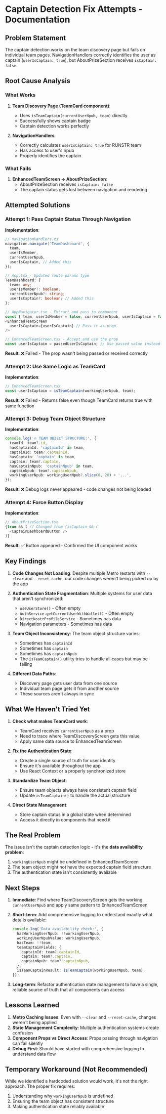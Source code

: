 # Captain Detection Fix Attempts - Documentation

## Problem Statement
The captain detection works on the team discovery page but fails on individual team pages. NavigationHandlers correctly identifies the user as captain (`userIsCaptain: true`), but AboutPrizeSection receives `isCaptain: false`.

## Root Cause Analysis

### What Works
1. **Team Discovery Page (TeamCard component)**:
   - Uses `isTeamCaptain(currentUserNpub, team)` directly
   - Successfully shows captain badge
   - Captain detection works perfectly

2. **NavigationHandlers**:
   - Correctly calculates `userIsCaptain: true` for RUNSTR team
   - Has access to user's npub
   - Properly identifies the captain

### What Fails
1. **EnhancedTeamScreen → AboutPrizeSection**:
   - AboutPrizeSection receives `isCaptain: false`
   - The captain status gets lost between navigation and rendering

## Attempted Solutions

### Attempt 1: Pass Captain Status Through Navigation
**Implementation**:
```typescript
// navigationHandlers.ts
navigation.navigate('TeamDashboard', {
  team,
  userIsMember,
  currentUserNpub,
  userIsCaptain, // Added this
});

// App.tsx - Updated route params type
TeamDashboard: {
  team: any;
  userIsMember?: boolean;
  currentUserNpub?: string;
  userIsCaptain?: boolean; // Added this
};

// AppNavigator.tsx - Extract and pass to component
const { team, userIsMember = false, currentUserNpub, userIsCaptain = false } = route.params;
<EnhancedTeamScreen
  userIsCaptain={userIsCaptain} // Pass it as prop
/>

// EnhancedTeamScreen.tsx - Accept and use the prop
const userIsCaptain = passedUserIsCaptain; // Use passed value instead of recalculating
```

**Result**: ❌ Failed - The prop wasn't being passed or received correctly

### Attempt 2: Use Same Logic as TeamCard
**Implementation**:
```typescript
// EnhancedTeamScreen.tsx
const userIsCaptain = isTeamCaptain(workingUserNpub, team);
```

**Result**: ❌ Failed - Returns false even though TeamCard returns true with same function

### Attempt 3: Debug Team Object Structure
**Implementation**:
```typescript
console.log('🔥 TEAM OBJECT STRUCTURE:', {
  teamId: team?.id,
  hasCaptainId: 'captainId' in team,
  captainId: team?.captainId,
  hasCaptain: 'captain' in team,
  captain: team?.captain,
  hasCaptainNpub: 'captainNpub' in team,
  captainNpub: team?.captainNpub,
  workingUserNpub: workingUserNpub?.slice(0, 20) + '...',
});
```

**Result**: ❌ Debug logs never appeared - code changes not being loaded

### Attempt 4: Force Button Display
**Implementation**:
```typescript
// AboutPrizeSection.tsx
{true && ( // Changed from {isCaptain && (
  <CaptainDashboardButton />
)}
```

**Result**: ✅ Button appeared - Confirmed the UI component works

## Key Findings

1. **Code Changes Not Loading**: Despite multiple Metro restarts with `--clear` and `--reset-cache`, our code changes weren't being picked up by the app

2. **Authentication State Fragmentation**: Multiple systems for user data that aren't synchronized:
   - `useUserStore()` - Often empty
   - `AuthService.getCurrentUserWithWallet()` - Often empty
   - `DirectNostrProfileService` - Sometimes has data
   - Navigation parameters - Sometimes has data

3. **Team Object Inconsistency**: The team object structure varies:
   - Sometimes has `captainId`
   - Sometimes has `captain`
   - Sometimes has `captainNpub`
   - The `isTeamCaptain()` utility tries to handle all cases but may be failing

4. **Different Data Paths**:
   - Discovery page gets user data from one source
   - Individual team page gets it from another source
   - These sources aren't always in sync

## What We Haven't Tried Yet

1. **Check what makes TeamCard work**:
   - TeamCard receives `currentUserNpub` as a prop
   - Need to trace where TeamDiscoveryScreen gets this value
   - Apply same data source to EnhancedTeamScreen

2. **Fix the Authentication State**:
   - Create a single source of truth for user identity
   - Ensure it's available throughout the app
   - Use React Context or a properly synchronized store

3. **Standardize Team Object**:
   - Ensure team objects always have consistent captain field
   - Update `isTeamCaptain()` to handle the actual structure

4. **Direct State Management**:
   - Store captain status in a global state when determined
   - Access it directly in components that need it

## The Real Problem

The issue isn't the captain detection logic - it's the **data availability problem**:

1. `workingUserNpub` might be undefined in EnhancedTeamScreen
2. The team object might not have the expected captain field structure
3. The authentication state isn't consistently available

## Next Steps

1. **Immediate**: Find where TeamDiscoveryScreen gets the working `currentUserNpub` and apply same pattern to EnhancedTeamScreen

2. **Short-term**: Add comprehensive logging to understand exactly what data is available:
   ```typescript
   console.log('Data availability check:', {
     hasWorkingUserNpub: !!workingUserNpub,
     workingUserNpubValue: workingUserNpub,
     hasTeam: !!team,
     teamCaptainFields: {
       captainId: team?.captainId,
       captain: team?.captain,
       captainNpub: team?.captainNpub,
     },
     isTeamCaptainResult: isTeamCaptain(workingUserNpub, team),
   });
   ```

3. **Long-term**: Refactor authentication state management to have a single, reliable source of truth that all components can access

## Lessons Learned

1. **Metro Caching Issues**: Even with `--clear` and `--reset-cache`, changes weren't being applied
2. **State Management Complexity**: Multiple authentication systems create confusion
3. **Component Props vs Direct Access**: Props passing through navigation can fail silently
4. **Debug First**: Should have started with comprehensive logging to understand data flow

## Temporary Workaround (Not Recommended)

While we identified a hardcoded solution would work, it's not the right approach. The proper fix requires:
1. Understanding why `workingUserNpub` is undefined
2. Ensuring the team object has consistent structure
3. Making authentication state reliably available